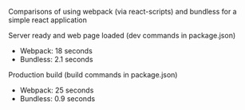 Comparisons of using webpack (via react-scripts) and bundless for a simple react application

Server ready and web page loaded (dev commands in package.json)

- Webpack: 18 seconds
- Bundless: 2.1 seconds

Production build (build commands in package.json)

- Webpack: 25 seconds
- Bundless: 0.9 seconds
